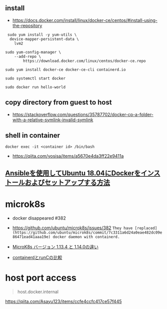 
## install
- https://docs.docker.com/install/linux/docker-ce/centos/#install-using-the-repository

```
 sudo yum install -y yum-utils \
  device-mapper-persistent-data \
    lvm2
```

```
sudo yum-config-manager \
    --add-repo \
        https://download.docker.com/linux/centos/docker-ce.repo
```

```
sudo yum install docker-ce docker-ce-cli containerd.io
```

```
sudo systemctl start docker
```

```
sudo docker run hello-world
```

## copy directory from guest to host
- https://stackoverflow.com/questions/35787702/docker-cp-a-folder-with-a-relative-symlink-invalid-symlink


## shell in container
`docker exec -it <container id> /bin/bash`
- https://qiita.com/yosisa/items/a5670e4da3ff22e9411a

## [Ansibleを使用してUbuntu 18.04にDockerをインストールおよびセットアップする方法](https://www.codeflow.site/ja/article/how-to-use-ansible-to-install-and-set-up-docker-on-ubuntu-18-04)

# microk8s

- docker disappeared #382
- https://github.com/ubuntu/microk8s/issues/382
`They have [replaced](https://github.com/ubuntu/microk8s/commit/7c3311a6d24a0eae482dc09e86471ead41aaa19e) docker daemon with containerd. `

- [MicroK8s バージョン 1.13.4 と 1.14.0の違い](https://qiita.com/ynott/items/490946a4622d96dda9cb)

- [containerdとrunCの比較](https://www.it-swarm-ja.tech/ja/docker/containerd%E3%81%A8runc%E3%81%AE%E6%AF%94%E8%BC%83/830485645/)

# host port access
> host.docker.internal

https://qiita.com/Asayu123/items/ccfe4ccfc417ce57f445
<!--stackedit_data:
eyJoaXN0b3J5IjpbLTczNzczOTE0MF19
-->